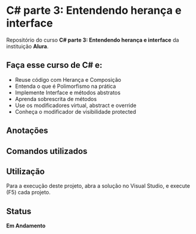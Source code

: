 # C# parte 3: Entendendo herança e interface

Repositório do curso **C# parte 3: Entendendo herança e interface** da instituição **Alura**.

## Faça esse curso de C# e:

* Reuse código com Herança e Composição
* Entenda o que é Polimorfismo na prática
* Implemente Interface e métodos abstratos
* Aprenda sobrescrita de métodos
* Use os modificadores virtual, abstract e override
* Conheça o modificador de visibilidade protected

## Anotações

## Comandos utilizados

## Utilização

Para a execução deste projeto, abra a solução no Visual Studio, e execute (F5) cada projeto.

## Status

**Em Andamento**
<!-- [Certificado](https://cursos.alura.com.br/certificate/ricardo87ms/csharp-parte-2-introducao-orientacao-objetos) -->